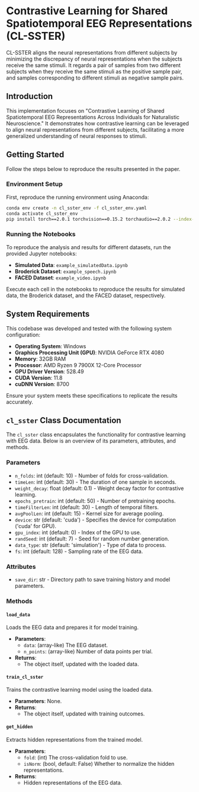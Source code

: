 # Contrastive Learning for Shared Spatiotemporal EEG Representations (CL-SSTER)

CL-SSTER aligns the neural representations from different subjects by minimizing the discrepancy of neural representations when the subjects receive the same stimuli. It regards a pair of samples from two different subjects when they receive the same stimuli as the positive sample pair, and samples corresponding to different stimuli as negative sample pairs.

## Introduction

This implementation focuses on "Contrastive Learning of Shared Spatiotemporal EEG Representations Across Individuals for Naturalistic Neuroscience." It demonstrates how contrastive learning can be leveraged to align neural representations from different subjects, facilitating a more generalized understanding of neural responses to stimuli.

## Getting Started

Follow the steps below to reproduce the results presented in the paper.

### Environment Setup

First, reproduce the running environment using Anaconda:

```bash
conda env create -n cl_sster_env -f cl_sster_env.yaml
conda activate cl_sster_env
pip install torch==2.0.1 torchvision==0.15.2 torchaudio==2.0.2 --index-url https://download.pytorch.org/whl/cu118
```

### Running the Notebooks

To reproduce the analysis and results for different datasets, run the provided Jupyter notebooks:

- **Simulated Data**: `example_simulatedData.ipynb`
- **Broderick Dataset**: `example_speech.ipynb`
- **FACED Dataset**: `example_video.ipynb`

Execute each cell in the notebooks to reproduce the results for simulated data, the Broderick dataset, and the FACED dataset, respectively.

## System Requirements

This codebase was developed and tested with the following system configuration:

- **Operating System**: Windows
- **Graphics Processing Unit (GPU)**: NVIDIA GeForce RTX 4080
- **Memory**: 32GB RAM
- **Processor**: AMD Ryzen 9 7900X 12-Core Processor
- **GPU Driver Version**: 528.49
- **CUDA Version**: 11.8
- **cuDNN Version**: 8700

Ensure your system meets these specifications to replicate the results accurately.

## `cl_sster` Class Documentation

The `cl_sster` class encapsulates the functionality for contrastive learning with EEG data. Below is an overview of its parameters, attributes, and methods.

### Parameters

- `n_folds`: int (default: 10) - Number of folds for cross-validation.
- `timeLen`: int (default: 30) - The duration of one sample in seconds.
- `weight_decay`: float (default: 0.1) - Weight decay factor for contrastive learning.
- `epochs_pretrain`: int (default: 50) - Number of pretraining epochs.
- `timeFilterLen`: int (default: 30) - Length of temporal filters.
- `avgPoolLen`: int (default: 15) - Kernel size for average pooling.
- `device`: str (default: 'cuda') - Specifies the device for computation ('cuda' for GPU).
- `gpu_index`: int (default: 0) - Index of the GPU to use.
- `randSeed`: int (default: 7) - Seed for random number generation.
- `data_type`: str (default: 'simulation') - Type of data to process.
- `fs`: int (default: 128) - Sampling rate of the EEG data.

### Attributes

- `save_dir`: str - Directory path to save training history and model parameters.

### Methods

#### `load_data`

Loads the EEG data and prepares it for model training.

- **Parameters**:
  - `data`: (array-like) The EEG dataset.
  - `n_points`: (array-like) Number of data points per trial.
- **Returns**:
  - The object itself, updated with the loaded data.

#### `train_cl_sster`

Trains the contrastive learning model using the loaded data.

- **Parameters**: None.
- **Returns**:
  - The object itself, updated with training outcomes.

#### `get_hidden`

Extracts hidden representations from the trained model.

- **Parameters**:
  - `fold`: (int) The cross-validation fold to use.
  - `isNorm`: (bool, default: False) Whether to normalize the hidden representations.
- **Returns**:
  - Hidden representations of the EEG data.







